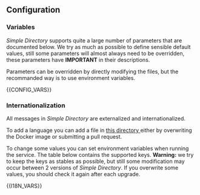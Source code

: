 ## Configuration

### Variables

*Simple Directory* supports quite a large number of parameters that are documented below. We try as much as possible to define sensible default values, still some parameters will almost always need to be overridden, these parameters have **IMPORTANT** in their descriptions.

Parameters can be overridden by directly modifying the files, but the recommanded way is to use environment variables.

{{CONFIG_VARS}}

### Internationalization

All messages in *Simple Directory* are externalized and internationalized.

To add a language you can add a file in [this directory ]((https://github.com/koumoul-dev/simple-directory/tree/master/i18n)) either by overwriting the Docker image or submitting a pull request.

To change some values you can set environment variables when running the service. The table below contains the supported keys. **Warning:** we try to keep the keys as stables as possible, but still some modification may occur between 2 versions of *Simple Directory*. If you overwrite some values, you should check it again after each upgrade.

{{I18N_VARS}}
